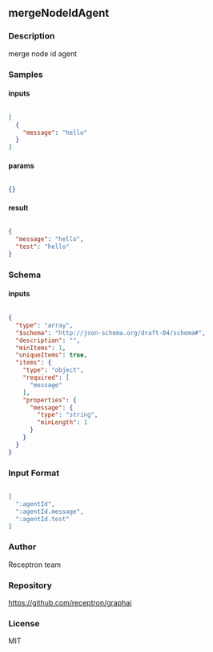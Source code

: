 ## mergeNodeIdAgent

### Description

merge node id agent

### Samples

#### inputs

```json

[
  {
    "message": "hello"
  }
]

````

#### params

```json

{}

````

#### result

```json

{
  "message": "hello",
  "test": "hello"
}

````

### Schema

#### inputs

```json

{
  "type": "array",
  "$schema": "http://json-schema.org/draft-04/schema#",
  "description": "",
  "minItems": 1,
  "uniqueItems": true,
  "items": {
    "type": "object",
    "required": [
      "message"
    ],
    "properties": {
      "message": {
        "type": "string",
        "minLength": 1
      }
    }
  }
}

````

### Input Format

```json

[
  ":agentId",
  ":agentId.message",
  ":agentId.test"
]

````

### Author

Receptron team

### Repository

https://github.com/receptron/graphai


### License

MIT

